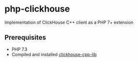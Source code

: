 # php-clickhouse
Implementation of ClickHouse C++ client as a PHP 7+ extension

## Prerequisites

- PHP 7.3
- Compiled and installed [clickhouse-cpp-lib](https://github.com/ClickHouse/clickhouse-cpp/)